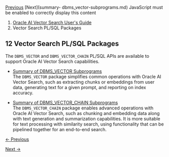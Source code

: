 [Previous](oracle-ai-vector-search-parameters.md) [Next](summary-
dbms_vector-subprograms.md) JavaScript must be enabled to correctly display
this content

  1. [Oracle AI Vector Search User's Guide](index.md)
  2. Vector Search PL/SQL Packages

## 12 Vector Search PL/SQL Packages

The `DBMS_VECTOR` and `DBMS_VECTOR_CHAIN` PL/SQL APIs are available to support
Oracle AI Vector Search capabilities.

  * [Summary of DBMS_VECTOR Subprograms](summary-dbms_vector-subprograms.md)  
The `DBMS_VECTOR` package simplifies common operations with Oracle AI Vector
Search, such as extracting chunks or embeddings from user data, generating
text for a given prompt, and reporting on index accuracy.

  * [Summary of DBMS_VECTOR_CHAIN Subprograms](summary-dbms_vector_chain-subprograms.md)  
The `DBMS_VECTOR_CHAIN` package enables advanced operations with Oracle AI
Vector Search, such as chunking and embedding data along with text generation
and summarization capabilities. It is more suitable for text processing with
similarity search, using functionality that can be pipelined together for an
end-to-end search.


[← Previous](oracle-ai-vector-search-parameters.md)

[Next →](summary-dbms_vector-subprograms.md)
